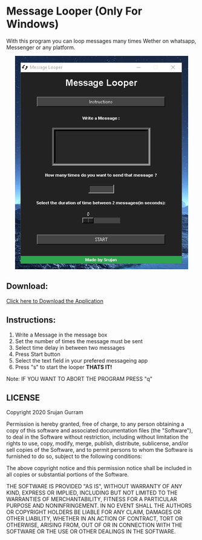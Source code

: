 # Message Looper (Only For Windows)
With this program you can loop messages many times Wether on whatsapp, Messenger or any platform.

<p align="center">
  
<img src="./interface.png"/>

</p>

## Download:
<a href="https://github.com/Royal-lobster/messagelooper-Python/raw/master/dist/MessageLooper%20(SETUP).exe">Click here to Download the Application</a>

## Instructions:
1. Write a Message in the message box
2. Set the number of times the message must be sent
3. Select time delay in between two messages
4. Press Start button
5. Select the text field in your prefered messageing app
6. Press "s" to start the looper
**THATS IT!**

Note: IF YOU WANT TO ABORT THE PROGRAM PRESS "q" 

## LICENSE
Copyright 2020 Srujan Gurram

Permission is hereby granted, free of charge, to any person obtaining a copy of this software and associated documentation files (the "Software"), to deal in the Software without restriction, including without limitation the rights to use, copy, modify, merge, publish, distribute, sublicense, and/or sell copies of the Software, and to permit persons to whom the Software is furnished to do so, subject to the following conditions:

The above copyright notice and this permission notice shall be included in all copies or substantial portions of the Software.

THE SOFTWARE IS PROVIDED "AS IS", WITHOUT WARRANTY OF ANY KIND, EXPRESS OR IMPLIED, INCLUDING BUT NOT LIMITED TO THE WARRANTIES OF MERCHANTABILITY, FITNESS FOR A PARTICULAR PURPOSE AND NONINFRINGEMENT. IN NO EVENT SHALL THE AUTHORS OR COPYRIGHT HOLDERS BE LIABLE FOR ANY CLAIM, DAMAGES OR OTHER LIABILITY, WHETHER IN AN ACTION OF CONTRACT, TORT OR OTHERWISE, ARISING FROM, OUT OF OR IN CONNECTION WITH THE SOFTWARE OR THE USE OR OTHER DEALINGS IN THE SOFTWARE.
